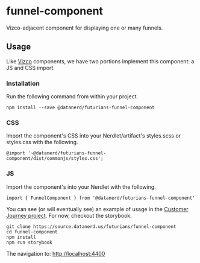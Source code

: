 # funnel-component

Vizco-adjacent component for displaying one or many funnels.

## Usage

Like [Vizco](https://pages.datanerd.us/dataviz/vizco-core/) components, we have two portions implement this component: a JS and CSS import.

### Installation

Run the following command from within your project.
```
npm install --save @datanerd/futurians-funnel-component
```

### CSS
Import the component's CSS into your Nerdlet/artifact's styles.scss or styles.css with the following.
```
@import '~@datanerd/futurians-funnel-component/dist/commonjs/styles.css';
```

### JS
Import the component's into your Nerdlet with the following.
```
import { FunnelComponent } from '@datanerd/futurians-funnel-component'
```

You can see (or will eventually see) an example of usage in the [Customer Journey project](https://source.datanerd.us/futurians/customer-journey). For now, checkout the storybook.

```
git clone https://source.datanerd.us/futurians/funnel-component
cd funnel-component
npm install
npm run storybook
```

The navigation to: [http://localhost:4400](http://localhost:4400)

